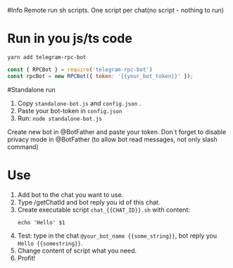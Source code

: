 
#Info
Remote run sh scripts. One script per chat(no script - nothing to run)

# Run in you js/ts code
`yarn add telegram-rpc-bot`

```js
const { RPCBot } = require('telegram-rpc-bot')
const rpcBot = new RPCBot({ token: '{{your_bot_token}}' });
```

#Standalone run
1. Copy `standalone-bot.js` and `config.json` .
2. Paste your bot-token in `config.json`
3. Run: `node standalone-bot.js`

Create new bot in @BotFather and paste your token.
Don`t forget to disable privacy mode in @BotFather (to allow bot read messages, not only slash command)

# Use
1. Add bot to the chat you want to use. 
2. Type /getChatId and bot reply you id of this chat. 
3. Create executable script `chat_{{CHAT_ID}}.sh` with content: 
   ``` shell script 
   echo 'Hello' $1 
   ``` 
4. Test: type in the chat `@your_bot_name {{some_string}}`, bot reply you `Hello {{somestring}}`. 
5. Change content of script what you need.
6. Profit!
